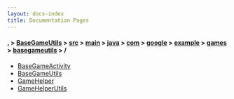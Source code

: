 ```yaml
---
layout: docs-index
title: Documentation Pages
---
```

#### [.](./../../../../../../../../../index) > [BaseGameUtils](./../../../../../../../../index) > [src](./../../../../../../../index) > [main](./../../../../../../index) > [java](./../../../../../index) > [com](./../../../../index) > [google](./../../../index) > [example](./../../index) > [games](./../index) > [basegameutils](./index) > **/**

- [BaseGameActivity](BaseGameActivity)
- [BaseGameUtils](BaseGameUtils)
- [GameHelper](GameHelper)
- [GameHelperUtils](GameHelperUtils)

